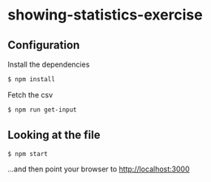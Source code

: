 # showing-statistics-exercise

## Configuration

Install the dependencies

```bash
$ npm install
```

Fetch the csv

```bash
$ npm run get-input
```

## Looking at the file

```bash
$ npm start
```

...and then point your browser to [http://localhost:3000](http://localhost:3000)

